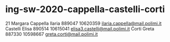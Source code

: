 # ing-sw-2020-cappella-castelli-corti
21
Margara
Cappella Ilaria 889047 10620359 ilaria.cappella@mail.polimi.it
Castelli Elisa 890514 10615041 elisa3.castelli@mail.polimi.it
Corti Greta 887330 10598667 greta.corti@mail.polimi.it
